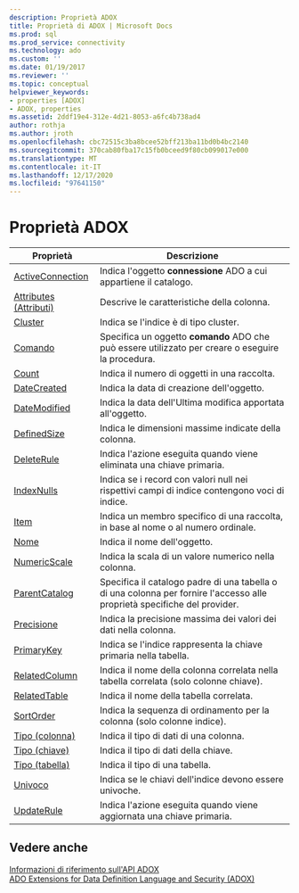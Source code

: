 ```yaml
---
description: Proprietà ADOX
title: Proprietà di ADOX | Microsoft Docs
ms.prod: sql
ms.prod_service: connectivity
ms.technology: ado
ms.custom: ''
ms.date: 01/19/2017
ms.reviewer: ''
ms.topic: conceptual
helpviewer_keywords:
- properties [ADOX]
- ADOX, properties
ms.assetid: 2ddf19e4-312e-4d21-8053-a6fc4b738ad4
author: rothja
ms.author: jroth
ms.openlocfilehash: cbc72515c3ba8bcee52bff213ba11bd0b4bc2140
ms.sourcegitcommit: 370cab80fba17c15fb0bceed9f80cb099017e000
ms.translationtype: MT
ms.contentlocale: it-IT
ms.lasthandoff: 12/17/2020
ms.locfileid: "97641150"
---
```

# <a name="adox-properties"></a>Proprietà ADOX

|Proprietà|Descrizione|  
|-|-|  
|[ActiveConnection](./activeconnection-property-adox.md)|Indica l'oggetto **connessione** ADO a cui appartiene il catalogo.|  
|[Attributes (Attributi)](./attributes-property-adox.md)|Descrive le caratteristiche della colonna.|  
|[Cluster](./clustered-property-adox.md)|Indica se l'indice è di tipo cluster.|  
|[Comando](./command-property-adox.md)|Specifica un oggetto **comando** ADO che può essere utilizzato per creare o eseguire la procedura.|  
|[Count](../ado-api/count-property-ado.md)|Indica il numero di oggetti in una raccolta.|  
|[DateCreated](./datecreated-property-adox.md)|Indica la data di creazione dell'oggetto.|  
|[DateModified](./datemodified-property-adox.md)|Indica la data dell'Ultima modifica apportata all'oggetto.|  
|[DefinedSize](./definedsize-property-adox.md)|Indica le dimensioni massime indicate della colonna.|  
|[DeleteRule](./deleterule-property-adox.md)|Indica l'azione eseguita quando viene eliminata una chiave primaria.|  
|[IndexNulls](./indexnulls-property-adox.md)|Indica se i record con valori null nei rispettivi campi di indice contengono voci di indice.|  
|[Item](../ado-api/item-property-ado.md)|Indica un membro specifico di una raccolta, in base al nome o al numero ordinale.|  
|[Nome](./name-property-adox.md)|Indica il nome dell'oggetto.|  
|[NumericScale](./numericscale-property-adox.md)|Indica la scala di un valore numerico nella colonna.|  
|[ParentCatalog](./parentcatalog-property-adox.md)|Specifica il catalogo padre di una tabella o di una colonna per fornire l'accesso alle proprietà specifiche del provider.|  
|[Precisione](./precision-property-adox.md)|Indica la precisione massima dei valori dei dati nella colonna.|  
|[PrimaryKey](./primarykey-property-adox.md)|Indica se l'indice rappresenta la chiave primaria nella tabella.|  
|[RelatedColumn](./relatedcolumn-property-adox.md)|Indica il nome della colonna correlata nella tabella correlata (solo colonne chiave).|  
|[RelatedTable](./relatedtable-property-adox.md)|Indica il nome della tabella correlata.|  
|[SortOrder](./sortorder-property-adox.md)|Indica la sequenza di ordinamento per la colonna (solo colonne indice).|  
|[Tipo (colonna)](./type-property-column-adox.md)|Indica il tipo di dati di una colonna.|  
|[Tipo (chiave)](./type-property-key-adox.md)|Indica il tipo di dati della chiave.|  
|[Tipo (tabella)](./type-property-table-adox.md)|Indica il tipo di una tabella.|  
|[Univoco](./unique-property-adox.md)|Indica se le chiavi dell'indice devono essere univoche.|  
|[UpdateRule](./updaterule-property-adox.md)|Indica l'azione eseguita quando viene aggiornata una chiave primaria.|  
  
## <a name="see-also"></a>Vedere anche  
 [Informazioni di riferimento sull'API ADOX](./adox-object-model.md)   
 [ADO Extensions for Data Definition Language and Security (ADOX)](../../guide/extensions/ado-extensions-for-data-definition-language-and-security-adox.md)